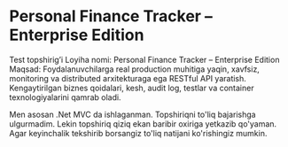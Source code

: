 # Personal Finance Tracker – Enterprise Edition

Test topshirigʼi
Loyiha nomi: Personal Finance Tracker – Enterprise Edition
Maqsad: Foydalanuvchilarga real production muhitiga yaqin, xavfsiz, monitoring va distributed arxitekturaga ega RESTful
API yaratish. Kengaytirilgan biznes qoidalari, kesh, audit log, testlar va container texnologiyalarini qamrab oladi.

Men asosan .Net MVC da ishlaganman. 
Topshiriqni to'liq bajarishga ulgurmadim. Lekin topshiriq qiziq ekan baribir oxiriga yetkazib qo'yaman. Agar keyinchalik tekshirib borsangiz to'liq natijani ko'rishingiz mumkin.